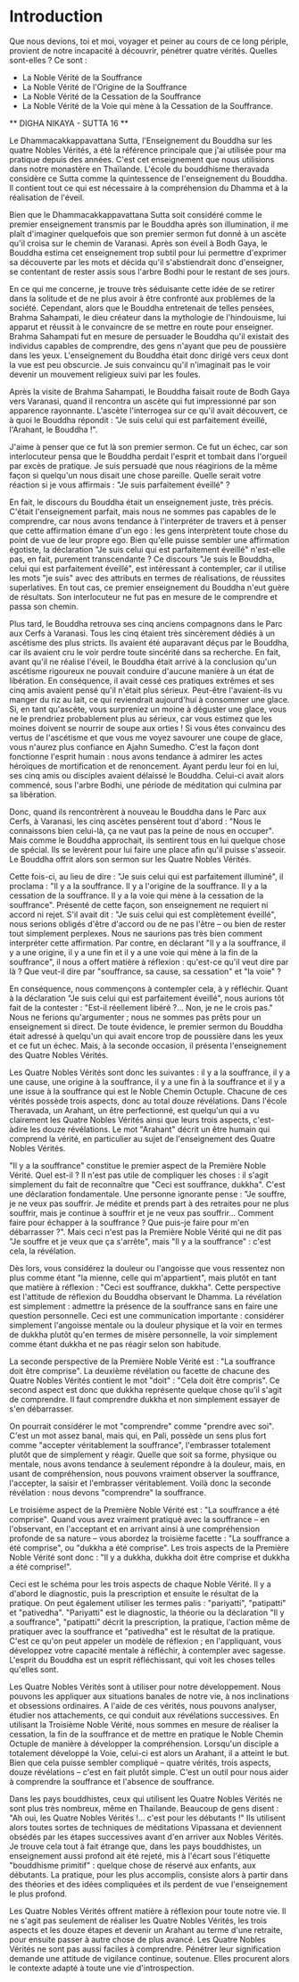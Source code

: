Introduction
===

Que nous devions, toi et moi, voyager et peiner au cours de ce long périple, provient de notre incapacité à découvrir, pénétrer quatre vérités. Quelles sont-elles ? Ce sont :

* La Noble Vérité de la Souffrance
* La Noble Vérité de l'Origine de la Souffrance
* La Noble Vérité de la Cessation de la Souffrance
* La Noble Vérité de la Voie qui mène à la Cessation de la Souffrance.

** DIGHA NIKAYA - SUTTA 16 **

Le Dhammacakkappavattana Sutta, l'Enseignement du Bouddha sur les quatre Nobles Vérités, a été la référence principale que j'ai utilisée pour ma pratique depuis des années. C'est cet enseignement que nous utilisions dans notre monastère en Thaïlande. L'école du bouddhisme theravada considère ce Sutta comme la quintessence de l'enseignement du Bouddha. Il contient tout ce qui est nécessaire à la compréhension du Dhamma et à la réalisation de l'éveil.

Bien que le Dhammacakkappavattana Sutta soit considéré comme le premier enseignement transmis par le Bouddha après son illumination, il me plaît d'imaginer quelquefois que son premier sermon fut donné à un ascète qu'il croisa sur le chemin de Varanasi. Après son éveil à Bodh Gaya, le Bouddha estima cet enseignement trop subtil pour lui permettre d'exprimer sa découverte par les mots et décida qu'il s'abstiendrait donc d'enseigner, se contentant de rester assis sous l'arbre Bodhi pour le restant de ses jours.

En ce qui me concerne, je trouve très séduisante cette idée de se retirer dans la solitude et de ne plus avoir à être confronté aux problèmes de la société.  Cependant, alors que le Bouddha entretenait de telles pensées, Brahma Sahampati, le dieu créateur dans la mythologie de l'hindouisme, lui apparut et réussit à le convaincre de se mettre en route pour enseigner. Brahma Sahampati fut en mesure de persuader le Bouddha qu'il existait des individus capables de comprendre, des gens n'ayant que peu de poussière dans les yeux. L'enseignement du Bouddha était donc dirigé vers ceux dont la vue est peu obscurcie. Je suis convaincu qu'il n'imaginait pas le voir devenir un mouvement religieux suivi par les foules.

Après la visite de Brahma Sahampati, le Bouddha faisait route de Bodh Gaya vers Varanasi, quand il rencontra un ascète qui fut impressionné par son apparence rayonnante. L'ascète l'interrogea sur ce qu'il avait découvert, ce à quoi le Bouddha répondit : "Je suis celui qui est parfaitement éveillé, l'Arahant, le Bouddha !".

J'aime à penser que ce fut là son premier sermon. Ce fut un échec, car son interlocuteur pensa que le Bouddha perdait l'esprit et tombait dans l'orgueil par excès de pratique. Je suis persuadé que nous réagirions de la même façon si quelqu'un nous disait une chose pareille. Quelle serait votre réaction si je vous affirmais : "Je suis parfaitement éveillé" ?

En fait, le discours du Bouddha était un enseignement juste, très précis. C'était l'enseignement parfait, mais nous ne sommes pas capables de le comprendre, car nous avons tendance à l'interpréter de travers et à penser que cette affirmation émane d'un ego : les gens interprètent toute chose du point de vue de leur propre ego. Bien qu'elle puisse sembler une affirmation égotiste, la déclaration "Je suis celui qui est parfaitement éveillé" n'est-elle pas, en fait, purement transcendante ? Ce discours "Je suis le Bouddha, celui qui est parfaitement éveillé", est intéressant à contempler, car il utilise les mots "je suis" avec des attributs en termes de réalisations, de réussites superlatives. En tout cas, ce premier enseignement du Bouddha n'eut guère de résultats. Son interlocuteur ne fut pas en mesure de le comprendre et passa son chemin.

Plus tard, le Bouddha retrouva ses cinq anciens compagnons dans le Parc aux Cerfs à Varanasi. Tous les cinq étaient très sincèrement dédiés à un ascétisme des plus stricts. Ils avaient été auparavant déçus par le Bouddha, car ils avaient cru le voir perdre toute sincérité dans sa recherche. En fait, avant qu'il ne réalise l'éveil, le Bouddha était arrivé à la conclusion qu'un ascétisme rigoureux ne pouvait conduire d'aucune manière à un état de libération. En conséquence, il avait cessé ces pratiques extrêmes et ses cinq amis avaient pensé qu'il n'était plus sérieux. Peut-être l'avaient-ils vu manger du riz au lait, ce qui reviendrait aujourd'hui à consommer une glace.  Si, en tant qu'ascète, vous surpreniez un moine à déguster une glace, vous ne le prendriez probablement plus au sérieux, car vous estimez que les moines doivent se nourrir de soupe aux orties ! Si vous êtes convaincu des vertus de l'ascétisme et que vous me voyez savourer une coupe de glace, vous n'aurez plus confiance en Ajahn Sumedho. C'est la façon dont fonctionne l'esprit humain : nous avons tendance à admirer les actes héroïques de mortification et de renoncement. Ayant perdu leur foi en lui, ses cinq amis ou disciples avaient délaissé le Bouddha. Celui-ci avait alors commencé, sous l'arbre Bodhi, une période de méditation qui culmina par sa libération.

Donc, quand ils rencontrèrent à nouveau le Bouddha dans le Parc aux Cerfs, à Varanasi, les cinq ascètes pensèrent tout d'abord : "Nous le connaissons bien celui-là, ça ne vaut pas la peine de nous en occuper". Mais comme le Bouddha approchait, ils sentirent tous en lui quelque chose de spécial. Ils se levèrent pour lui faire une place afin qu'il puisse s'asseoir. Le Bouddha offrit alors son sermon sur les Quatre Nobles Vérités.

Cette fois-ci, au lieu de dire : "Je suis celui qui est parfaitement illuminé", il proclama : "Il y a la souffrance. Il y a l'origine de la souffrance. Il y a la cessation de la souffrance. Il y a la voie qui mène à la cessation de la souffrance". Présenté de cette façon, son enseignement ne requiert ni accord ni rejet. S'il avait dit : "Je suis celui qui est complètement éveillé", nous serions obligés d'être d'accord ou de ne pas l'être – ou bien de rester tout simplement perplexes. Nous ne saurions pas très bien comment interpréter cette affirmation. Par contre, en déclarant "Il y a la souffrance, il y a une origine, il y a une fin et il y a une voie qui mène à la fin de la souffrance", il nous a offert matière à réflexion : qu'est-ce qu'il veut dire par là ? Que veut-il dire par "souffrance, sa cause, sa cessation" et "la voie" ?

En conséquence, nous commençons à contempler cela, à y réfléchir. Quant à la déclaration "Je suis celui qui est parfaitement éveillé", nous aurions tôt fait de la contester : "Est-il réellement libéré ?… Non, je ne le crois pas." Nous ne ferions qu'argumenter ; nous ne sommes pas prêts pour un enseignement si direct. De toute évidence, le premier sermon du Bouddha était adressé à quelqu'un qui avait encore trop de poussière dans les yeux et ce fut un échec. Mais, à la seconde occasion, il présenta l'enseignement des Quatre Nobles Vérités.

Les Quatre Nobles Vérités sont donc les suivantes : il y a la souffrance, il y
a une cause, une origine à la souffrance, il y a une fin à la souffrance et il y a
une issue à la souffrance qui est le Noble Chemin Octuple. Chacune de ces
vérités possède trois aspects, donc au total douze révélations. Dans l'école
Theravada, un Arahant, un être perfectionné, est quelqu'un qui a vu
clairement les Quatre Nobles Vérités ainsi que leurs trois aspects, c'est-àdire les douze révélations. Le mot "Arahant" décrit un être humain qui comprend la vérité, en particulier au sujet de l'enseignement des Quatre Nobles Vérités.

"Il y a la souffrance" constitue le premier aspect de la Première Noble Vérité. Quel est-il ? Il n'est pas utile de compliquer les choses : il s'agit simplement du fait de reconnaître que "Ceci est souffrance, dukkha". C'est une déclaration fondamentale. Une personne ignorante pense : "Je souffre, je ne veux pas souffrir. Je médite et prends part à des retraites pour ne plus souffrir, mais je continue à souffrir et je ne veux pas souffrir... Comment faire pour échapper à la souffrance ? Que puis-je faire pour m'en débarrasser ?". Mais ceci n'est pas la Première Noble Vérité qui ne dit pas "Je souffre et je veux que ça s'arrête", mais "Il y a la souffrance" : c'est cela, la révélation.

Dès lors, vous considérez la douleur ou l'angoisse que vous ressentez non plus comme étant "la mienne, celle qui m'appartient", mais plutôt en tant que matière à réflexion : "Ceci est souffrance, dukkha". Cette perspective est l'attitude de réflexion du Bouddha observant le Dhamma. La révélation est simplement : admettre la présence de la souffrance sans en faire une question personnelle. Ceci est une communication importante : considérer simplement l'angoisse mentale ou la douleur physique et la voir en termes de dukkha plutôt qu'en termes de misère personnelle, la voir simplement comme étant dukkha et ne pas réagir selon son habitude.

La seconde perspective de la Première Noble Vérité est : "La souffrance doit être comprise". La deuxième révélation ou facette de chacune des Quatre Nobles Vérités contient le mot "doit" : "Cela doit être compris".  Ce second aspect est donc que dukkha représente quelque chose qu'il s'agit de comprendre. Il faut comprendre dukkha et non simplement essayer de s'en débarrasser.

On pourrait considérer le mot "comprendre" comme "prendre avec soi".  C'est un mot assez banal, mais qui, en Pali, possède un sens plus fort comme "accepter véritablement la souffrance", l'embrasser totalement plutôt que de simplement y réagir. Quelle que soit sa forme, physique ou mentale, nous avons tendance à seulement répondre à la douleur, mais, en usant de compréhension, nous pouvons vraiment observer la souffrance, l'accepter, la saisir et l'embrasser véritablement. Voilà donc la seconde révélation : nous devons "comprendre" la souffrance.

Le troisième aspect de la Première Noble Vérité est : "La souffrance a été comprise". Quand vous avez vraiment pratiqué avec la souffrance – en l'observant, en l'acceptant et en arrivant ainsi à une compréhension profonde de sa nature – vous abordez la troisième facette : "La souffrance a été comprise", ou "dukkha a été comprise". Les trois aspects de la Première Noble Vérité sont donc : "Il y a dukkha, dukkha doit être comprise et dukkha a été comprise!".

Ceci est le schéma pour les trois aspects de chaque Noble Vérité. Il y a d'abord le diagnostic, puis la prescription et ensuite le résultat de la pratique. On peut également utiliser les termes palis : "pariyatti", "patipatti" et "pativedha". "Pariyatti" est le diagnostic, la théorie ou la déclaration "Il y a souffrance", "patipatti" décrit la prescription, la pratique, l'action même de pratiquer avec la souffrance et "pativedha" est le résultat de la pratique. C'est ce qu'on peut appeler un modèle de réflexion ; en l'appliquant, vous développez votre capacité mentale à réfléchir, à contempler avec sagesse. L'esprit du Bouddha est un esprit réfléchissant, qui voit les choses telles qu'elles sont.

Les Quatre Nobles Vérités sont à utiliser pour notre développement. Nous pouvons les appliquer aux situations banales de notre vie, à nos inclinations et obsessions ordinaires. A l'aide de ces vérités, nous pouvons analyser, étudier nos attachements, ce qui conduit aux révélations successives. En utilisant la Troisième Noble Vérité, nous sommes en mesure de réaliser la cessation, la fin de la souffrance et de mettre en pratique le Noble Chemin Octuple de manière à développer la compréhension. Lorsqu'un disciple a totalement développé la Voie, celui-ci est alors un Arahant, il a atteint le but.  Bien que cela puisse sembler compliqué – quatre vérités, trois aspects, douze révélations – c'est en fait plutôt simple. C'est un outil pour nous aider à comprendre la souffrance et l'absence de souffrance.

Dans les pays bouddhistes, ceux qui utilisent les Quatre Nobles Vérités ne sont plus très nombreux, même en Thaïlande. Beaucoup de gens disent : "Ah oui, les Quatre Nobles Vérités !… c'est pour les débutants !" Ils utilisent alors toutes sortes de techniques de méditations Vipassana et deviennent obsédés par les étapes successives avant d'en arriver aux Nobles Vérités. Je trouve cela tout à fait étrange que, dans les pays bouddhistes, un enseignement aussi profond ait été rejeté, mis à l'écart sous l'étiquette "bouddhisme primitif" : quelque chose de réservé aux enfants, aux débutants. La pratique, pour les plus accomplis, consiste alors à partir dans des théories et des idées compliquées et ils perdent de vue l'enseignement le plus profond.

Les Quatre Nobles Vérités offrent matière à réflexion pour toute notre vie. Il ne s'agit pas seulement de réaliser les Quatre Nobles Vérités, les trois aspects et les douze étapes et devenir un Arahant au terme d'une retraite, pour ensuite passer à autre chose de plus avancé. Les Quatre Nobles Vérités ne sont pas aussi faciles à comprendre. Pénétrer leur signification demande une attitude de vigilance continue, soutenue. Elles procurent alors le contexte adapté à toute une vie d'introspection.